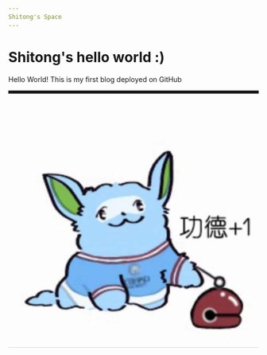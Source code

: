 ```yaml
---
Shitong's Space
---
```


# Shitong's hello world :)

Hello World! This is my first blog deployed on GitHub

![This is my favor](https://github.com/wengstA/imageUploadService/blob/main/goodgood.jpg?raw=true)

